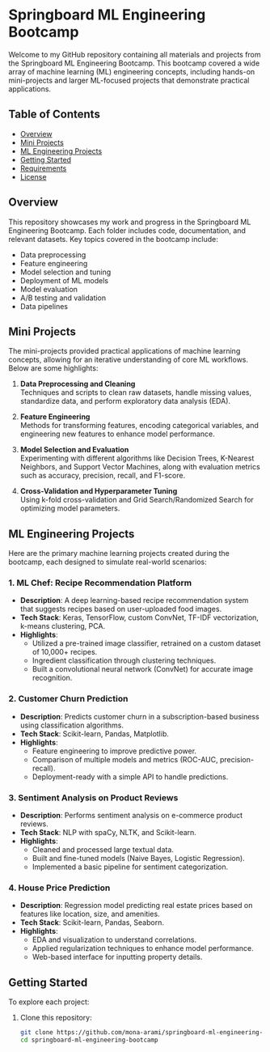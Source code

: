 # Springboard ML Engineering Bootcamp

Welcome to my GitHub repository containing all materials and projects from the Springboard ML Engineering Bootcamp. This bootcamp covered a wide array of machine learning (ML) engineering concepts, including hands-on mini-projects and larger ML-focused projects that demonstrate practical applications.

## Table of Contents

- [Overview](#overview)
- [Mini Projects](#mini-projects)
- [ML Engineering Projects](#ml-engineering-projects)
- [Getting Started](#getting-started)
- [Requirements](#requirements)
- [License](#license)

## Overview

This repository showcases my work and progress in the Springboard ML Engineering Bootcamp. Each folder includes code, documentation, and relevant datasets. Key topics covered in the bootcamp include:

- Data preprocessing
- Feature engineering
- Model selection and tuning
- Deployment of ML models
- Model evaluation
- A/B testing and validation
- Data pipelines

## Mini Projects

The mini-projects provided practical applications of machine learning concepts, allowing for an iterative understanding of core ML workflows. Below are some highlights:

1. **Data Preprocessing and Cleaning**  
   Techniques and scripts to clean raw datasets, handle missing values, standardize data, and perform exploratory data analysis (EDA).

2. **Feature Engineering**  
   Methods for transforming features, encoding categorical variables, and engineering new features to enhance model performance.

3. **Model Selection and Evaluation**  
   Experimenting with different algorithms like Decision Trees, K-Nearest Neighbors, and Support Vector Machines, along with evaluation metrics such as accuracy, precision, recall, and F1-score.

4. **Cross-Validation and Hyperparameter Tuning**  
   Using k-fold cross-validation and Grid Search/Randomized Search for optimizing model parameters.

## ML Engineering Projects

Here are the primary machine learning projects created during the bootcamp, each designed to simulate real-world scenarios:

### 1. **ML Chef**: Recipe Recommendation Platform  
   - **Description**: A deep learning-based recipe recommendation system that suggests recipes based on user-uploaded food images.
   - **Tech Stack**: Keras, TensorFlow, custom ConvNet, TF-IDF vectorization, k-means clustering, PCA.
   - **Highlights**:
     - Utilized a pre-trained image classifier, retrained on a custom dataset of 10,000+ recipes.
     - Ingredient classification through clustering techniques.
     - Built a convolutional neural network (ConvNet) for accurate image recognition.

### 2. **Customer Churn Prediction**  
   - **Description**: Predicts customer churn in a subscription-based business using classification algorithms.
   - **Tech Stack**: Scikit-learn, Pandas, Matplotlib.
   - **Highlights**:
     - Feature engineering to improve predictive power.
     - Comparison of multiple models and metrics (ROC-AUC, precision-recall).
     - Deployment-ready with a simple API to handle predictions.

### 3. **Sentiment Analysis on Product Reviews**  
   - **Description**: Performs sentiment analysis on e-commerce product reviews.
   - **Tech Stack**: NLP with spaCy, NLTK, and Scikit-learn.
   - **Highlights**:
     - Cleaned and processed large textual data.
     - Built and fine-tuned models (Naive Bayes, Logistic Regression).
     - Implemented a basic pipeline for sentiment categorization.

### 4. **House Price Prediction**  
   - **Description**: Regression model predicting real estate prices based on features like location, size, and amenities.
   - **Tech Stack**: Scikit-learn, Pandas, Seaborn.
   - **Highlights**:
     - EDA and visualization to understand correlations.
     - Applied regularization techniques to enhance model performance.
     - Web-based interface for inputting property details.

## Getting Started

To explore each project:

1. Clone this repository:
   ```bash
   git clone https://github.com/mona-arami/springboard-ml-engineering-bootcamp.git
   cd springboard-ml-engineering-bootcamp
